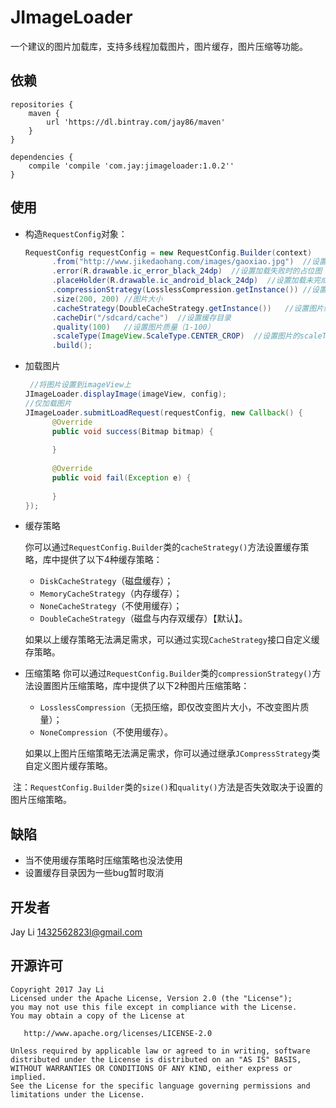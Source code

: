 # JImageLoader
一个建议的图片加载库，支持多线程加载图片，图片缓存，图片压缩等功能。

## 依赖
```Gradle
repositories {
    maven {
        url 'https://dl.bintray.com/jay86/maven'
    }
}

dependencies {
    compile 'compile 'com.jay:jimageloader:1.0.2''
}
```

## 使用
+ 构造```RequestConfig```对象：

  ```Java
  RequestConfig requestConfig = new RequestConfig.Builder(context)
        .from("http://www.jikedaohang.com/images/gaoxiao.jpg")  //设置图片地址
        .error(R.drawable.ic_error_black_24dp)  //设置加载失败时的占位图
        .placeHolder(R.drawable.ic_android_black_24dp)  //设置加载未完成前的占位图
        .compressionStrategy(LosslessCompression.getInstance()) //设置图片压缩策略
        .size(200, 200) //图片大小
        .cacheStrategy(DoubleCacheStrategy.getInstance())   //设置图片缓存策略
        .cacheDir("/sdcard/cache")  //设置缓存目录
        .quality(100)   //设置图片质量（1-100）
        .scaleType(ImageView.ScaleType.CENTER_CROP)  //设置图片的scaleType
        .build();
  ```
  
+ 加载图片

  ```Java
   //将图片设置到imageView上
  JImageLoader.displayImage(imageView, config);
  //仅加载图片
  JImageLoader.submitLoadRequest(requestConfig, new Callback() {
    	@Override
    	public void success(Bitmap bitmap) {
     
    	}
 
    	@Override
    	public void fail(Exception e) {
 
    	}
  });
  ```
  
+ 缓存策略

  你可以通过```RequestConfig.Builder```类的```cacheStrategy()```方法设置缓存策略，库中提供了以下4种缓存策略：
  + ```DiskCacheStrategy```（磁盘缓存）；
  + ```MemoryCacheStrategy```（内存缓存）；
  + ```NoneCacheStrategy```（不使用缓存）；
  + ```DoubleCacheStrategy```（磁盘与内存双缓存）【默认】。

  如果以上缓存策略无法满足需求，可以通过实现```CacheStrategy```接口自定义缓存策略。
  
+ 压缩策略
  你可以通过```RequestConfig.Builder```类的```compressionStrategy()```方法设置图片压缩策略，库中提供了以下2种图片压缩策略：
  + ```LosslessCompression```（无损压缩，即仅改变图片大小，不改变图片质量）；
  + ```NoneCompression```（不使用缓存）。
  
  如果以上图片压缩策略无法满足需求，你可以通过继承```JCompressStrategy```类自定义图片缓存策略。

  注：```RequestConfig.Builder```类的```size()```和```quality()```方法是否失效取决于设置的图片压缩策略。
## 缺陷
+ 当不使用缓存策略时压缩策略也没法使用
+ 设置缓存目录因为一些bug暂时取消

## 开发者
Jay Li [1432562823l@gmail.com](mailto:1432562823l@gmail.com)

## 开源许可
```
Copyright 2017 Jay Li
Licensed under the Apache License, Version 2.0 (the "License");
you may not use this file except in compliance with the License.
You may obtain a copy of the License at

   http://www.apache.org/licenses/LICENSE-2.0

Unless required by applicable law or agreed to in writing, software
distributed under the License is distributed on an "AS IS" BASIS,
WITHOUT WARRANTIES OR CONDITIONS OF ANY KIND, either express or implied.
See the License for the specific language governing permissions and
limitations under the License.
```
